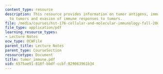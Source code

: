 ```yaml
---
content_type: resource
description: This resource provides information on tumor antigens, immune responses
  to tumors and evasion of immune responses to tumors.
file: /media/courses/hst-176-cellular-and-molecular-immunology-fall-2005/6575ae91818fbbdfccbf829063961b34_tumor_immune.pdf
file_type: application/pdf
learning_resource_types:
- Lecture Notes
ocw_type: OCWFile
parent_title: Lecture Notes
parent_type: CourseSection
resourcetype: Document
title: tumor_immune.pdf
uid: 6575ae91-818f-bbdf-ccbf-829063961b34
---
```

